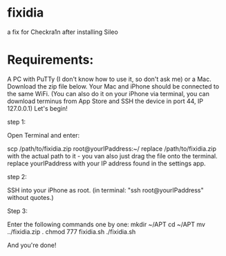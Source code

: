 # fixidia
a fix for Checkra1n after installing Sileo 

# Requirements:
A PC with PuTTy (I don't know how to use it, so don't ask me) or a Mac.
Download the zip file below.
Your Mac and iPhone should be connected to the same WiFi.
(You can also do it on your iPhone via terminal, you can download terminus from App Store and SSH the device in port 44, IP 127.0.0.1)
Let's begin!

step 1:

Open Terminal and enter:

scp /path/to/fixidia.zip root@yourIPaddress:~/
replace /path/to/fixidia.zip with the actual path to it - you van also just drag the file onto the terminal.
replace yourIPaddress with your IP address found in the settings app.

step 2:

SSH into your iPhone as root.
(in terminal: "ssh root@yourIPaddress" without quotes.)

Step 3:

Enter the following commands one by one:
mkdir ~/APT
cd ~/APT
mv ../fixidia.zip .
chmod 777 fixidia.sh
./fixidia.sh

And you're done! 
